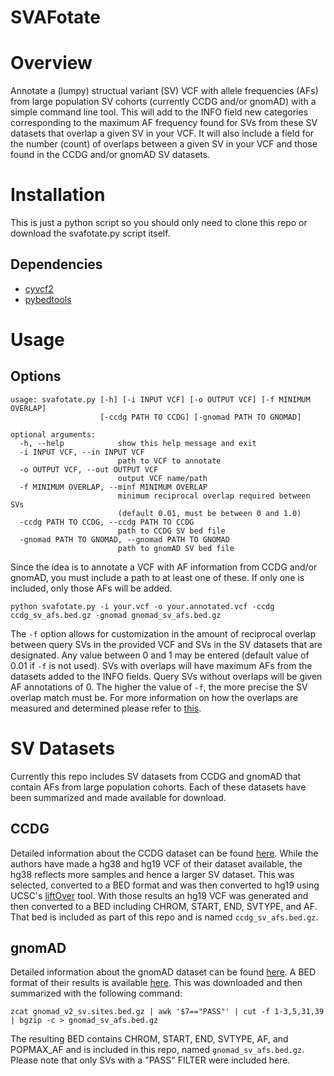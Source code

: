 SVAFotate
=========================

Overview
=========================
Annotate a (lumpy) structual variant (SV) VCF with allele frequencies 
(AFs) from large population SV cohorts (currently CCDG and/or gnomAD) 
with a simple command line tool. This will add to the INFO field new 
categories corresponding to the maximum AF frequency found for SVs from 
these SV datasets that overlap a given SV in your VCF. It will also include 
a field for the number (count) of overlaps between a given SV in your 
VCF and those found in the CCDG and/or gnomAD SV datasets.

Installation
========================
This is just a python script so you should only need to clone this repo
or download the svafotate.py script itself.

## Dependencies

* [cyvcf2](https://github.com/brentp/cyvcf2)
* [pybedtools](http://daler.github.io/pybedtools/#)

Usage
======================== 
## Options

```
usage: svafotate.py [-h] [-i INPUT VCF] [-o OUTPUT VCF] [-f MINIMUM OVERLAP]
                    [-ccdg PATH TO CCDG] [-gnomad PATH TO GNOMAD]

optional arguments:
  -h, --help            show this help message and exit
  -i INPUT VCF, --in INPUT VCF
                        path to VCF to annotate
  -o OUTPUT VCF, --out OUTPUT VCF
                        output VCF name/path
  -f MINIMUM OVERLAP, --minf MINIMUM OVERLAP
                        minimum reciprocal overlap required between SVs
                        (default 0.01, must be between 0 and 1.0)
  -ccdg PATH TO CCDG, --ccdg PATH TO CCDG
                        path to CCDG SV bed file
  -gnomad PATH TO GNOMAD, --gnomad PATH TO GNOMAD
                        path to gnomAD SV bed file
```

Since the idea is to annotate a VCF with AF information from CCDG and/or 
gnomAD, you must include a path to at least one of these. If only one is 
included, only those AFs will be added.

```
python svafotate.py -i your.vcf -o your.annotated.vcf -ccdg ccdg_sv_afs.bed.gz -gnomad gnomad_sv_afs.bed.gz
```

The `-f` option allows for customization in the amount of reciprocal overlap 
between query SVs in the provided VCF and SVs in the SV datasets that are
designated. Any value between 0 and 1 may be entered (default value of 
0.01 if `-f` is not used). SVs with overlaps will have maximum AFs from the datasets 
added to the INFO fields. Query SVs without overlaps will be given AF annotations 
of 0. The higher the value of `-f`, the more precise the SV overlap match must be. 
For more information on how the overlaps are measured and determined please 
refer to [this](https://bedtools.readthedocs.io/en/latest/content/tools/intersect.html).
 
SV Datasets
==========================
Currently this repo includes SV datasets from CCDG and gnomAD that contain AFs 
from large population cohorts. Each of these datasets have been summarized and made
available for download.

## CCDG

Detailed information about the CCDG dataset can be found [here](https://www.biorxiv.org/content/10.1101/508515v1).
While the authors have made a hg38 and hg19 VCF of their dataset available,
the hg38 reflects more samples and hence a larger SV dataset. This was selected,
converted to a BED format and was then converted to hg19 using UCSC's [liftOver](https://genome.ucsc.edu/cgi-bin/hgLiftOver) 
tool. With those results an hg19 VCF was generated and then converted to a BED including
CHROM, START, END, SVTYPE, and AF. That bed is included as part of this repo 
and is named `ccdg_sv_afs.bed.gz`.

## gnomAD

Detailed information about the gnomAD dataset can be found [here](https://www.biorxiv.org/content/10.1101/578674v1).
A BED format of their results is available [here](https://gnomad.broadinstitute.org/downloads).
This was downloaded and then summarized with the following command:

```
zcat gnomad_v2_sv.sites.bed.gz | awk '$7=="PASS"' | cut -f 1-3,5,31,39 | bgzip -c > gnomad_sv_afs.bed.gz
```

The resulting BED contains CHROM, START, END, SVTYPE, AF, and POPMAX_AF and is 
included in this repo, named `gnomad_sv_afs.bed.gz`. Please note that only SVs with a 
"PASS" FILTER were included here. 
